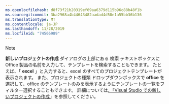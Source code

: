 ```yaml
---
ms.openlocfilehash: d8f73f21b20319ef69aa6379d115b96c88b48f1b
ms.sourcegitcommit: 3ba2968a4b44643482aadad4d50e1a55bb36b136
ms.translationtype: MT
ms.contentlocale: ja-JP
ms.lasthandoff: 11/28/2019
ms.locfileid: "74566989"
---
```

> [!NOTE]
> **新しいプロジェクトの作成** ダイアログの上部にある 検索 テキストボックスに Office 製品の名前を入力して、テンプレートを検索することもできます。 たとえば、「 **excel** 」と入力すると、excel のすべてのプロジェクトテンプレートが表示されます。
また、プロジェクトの種類 ドロップダウンボックスで  **office** を選択して、office のテンプレートのみを表示するようにテンプレートの一覧をフィルター選択することもできます。  詳細については[、「Visual Studio での新しいプロジェクトの作成](../../ide/create-new-project.md)」を参照してください。
